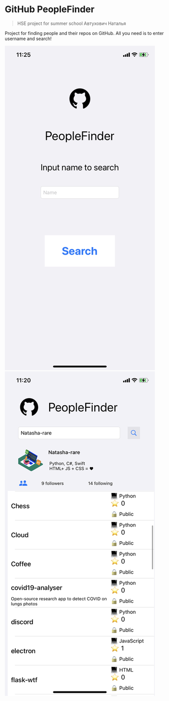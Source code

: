# GitHub PeopleFinder
 >HSE project for summer school
 > Автухович Наталья 

Project for finding people and their repos on GitHub. All you need is to enter username and search!

![First screen](images/first_screen.jpeg)
![Second screen](images/second_screen.PNG)
